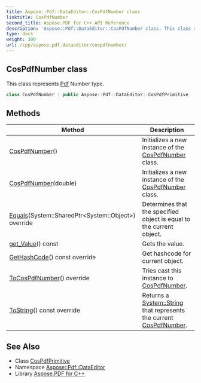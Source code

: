 ```yaml
---
title: Aspose::Pdf::DataEditor::CosPdfNumber class
linktitle: CosPdfNumber
second_title: Aspose.PDF for C++ API Reference
description: 'Aspose::Pdf::DataEditor::CosPdfNumber class. This class represents Pdf Number type in C++.'
type: docs
weight: 300
url: /cpp/aspose.pdf.dataeditor/cospdfnumber/
---
```

## CosPdfNumber class


This class represents [Pdf](../../aspose.pdf/) Number type.

```cpp
class CosPdfNumber : public Aspose::Pdf::DataEditor::CosPdfPrimitive
```

## Methods

| Method | Description |
| --- | --- |
| [CosPdfNumber](./cospdfnumber/)() | Initializes a new instance of the [CosPdfNumber](./) class. |
| [CosPdfNumber](./cospdfnumber/)(double) | Initializes a new instance of the [CosPdfNumber](./) class. |
| [Equals](./equals/)(System::SharedPtr\<System::Object\>) override | Determines that the specified object is equal to the current object. |
| [get_Value](./get_value/)() const | Gets the value. |
| [GetHashCode](./gethashcode/)() const override | Get hashcode for current object. |
| [ToCosPdfNumber](./tocospdfnumber/)() override | Tries cast this instance to [CosPdfNumber](./). |
| [ToString](./tostring/)() const override | Returns a [System::String](../../system/string/) that represents the current [CosPdfNumber](./). |
## See Also

* Class [CosPdfPrimitive](../cospdfprimitive/)
* Namespace [Aspose::Pdf::DataEditor](../)
* Library [Aspose.PDF for C++](../../)
